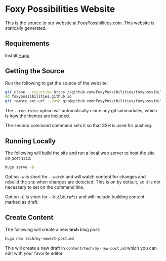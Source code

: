 # Foxy Possibilities Website

This is the source to our website at FoxyPossibilities.com.  This website is
statically generated.

## Requirements

Install [Hugo](https://gohugo.io/).

## Getting the Source

Run the following to get the source of the website:

```sh
git clone --recursive https://github.com/FoxyPossibilities/foxypossibilities.github.io.git
cd foxypossibilities.github.io
git remote set-url --push git@github.com:FoxyPossibilities/foxypossibilities.github.io.git
```

The `--recursive` option will automatically clone any git submodules, which is
how the themes are included.

The second command command sets it so that SSH is used for pushing.

## Running Locally

The following will build the site and run a local web server to host the site on
port `1313`:

```sh
hugo serve -D
```

Option `-w` is short for `--watch` and will watch content for changes and
rebuild the site when changes are detected.  This is on by default, so it is not
necessary to set on the command line.

Option `-D` is short for `--buildDrafts` and will include building content
marked as draft.

## Create Content

The following will create a new **tech** blog post:

```sh
hugo new tech/my-newest-post.md
```

This will create a new draft in `content/tech/my-new-post.md` which you can edit
with your favorite editor.
